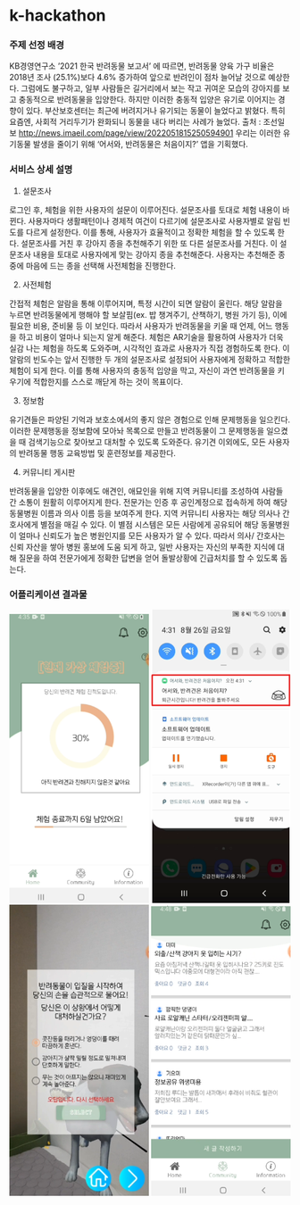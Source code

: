 # k-hackathon


### 주제 선정 배경
 KB경영연구소 ’2021 한국 반려동물 보고서’ 에 따르면, 반려동물 양육 가구 비율은 2018년 조사 (25.1%)보다 4.6% 증가하여 앞으로 반려인이 점차 늘어날 것으로 예상한다. 그럼에도 불구하고, 일부 사람들은 길거리에서 보는 작고 귀여운 모습의 강아지를 보고 충동적으로 반려동물을 입양한다. 하지만 이러한 충동적 입양은 유기로 이어지는 경향이 있다. 부산보호센터는 최근에 버려지거나 유기되는 동물이 늘었다고 밝혔다. 특히 요즘엔, 사회적 거리두기가 완화되니 동물을 내다 버리는 사례가 늘었다. 출처 : 조선일보 <http://news.imaeil.com/page/view/2022051815250594901> 우리는 이러한 유기동물 발생을 줄이기 위해 ‘어서와, 반려동물은 처음이지?’ 앱을 기획했다. 
 
 
 
 ### 서비스 상세 설명
 
 1. 설문조사
 
 로그인 후, 체험을 위한 사용자의 설문이 이루어진다. 설문조사를 토대로 체험 내용이 바뀐다. 사용자마다 생활패턴이나 경제적 여건이 다르기에 설문조사로 사용자별로 알림 빈도를 다르게 설정한다. 이를 통해, 사용자가 효율적이고 정확한 체험을 할 수 있도록 한다. 설문조사를 거친 후 강아지 종을 추천해주기 위한 또 다른 설문조사를 거친다. 이 설문조사 내용을 토대로 사용자에게 맞는 강아지 종을 추천해준다. 사용자는 추천해준 종 중에 마음에 드는 종을 선택해 사전체험을 진행한다.

 2. 사전체험

 간접적 체험은 알람을 통해 이루어지며, 특정 시간이 되면 알람이 울린다. 해당 알람을 누르면 반려동물에게 행해야 할 보살핌(ex. 밥 챙겨주기, 산책하기, 병원 가기 등), 이에 필요한 비용, 준비물 등 이 보인다. 따라서 사용자가 반려동물을 키울 때 언제, 어느 행동을 하고 비용이 얼마나 되는지 알게 해준다. 체험은 AR기술을 활용하여 사용자가 더욱 실감 나는 체험을 하도록 도와주며, 시각적인 효과로 사용자가 직접 경험하도록 한다. 이 알람의 빈도수는 앞서 진행한 두 개의 설문조사로 설정되어 사용자에게 정확하고 적합한 체험이 되게 한다. 이를 통해 사용자의 충동적 입양을 막고, 자신이 과연 반려동물을 키우기에 적합한지를 스스로 깨닫게 하는 것이 목표이다.

 3. 정보함

유기견들은 파양된 기억과 보호소에서의 좋지 않은 경험으로 인해 문제행동을 일으킨다. 이러한 문제행동을 정보함에 모아놔 목록으로 만들고 반려동물이 그 문제행동을 일으켰을 때 검색기능으로 찾아보고 대처할 수 있도록 도와준다. 유기견 이외에도, 모든 사용자의 반려동물 행동 교육방법 및 훈련정보를 제공한다.

 4. 커뮤니티 게시판

 반려동물을 입양한 이후에도 애견인, 애묘인을 위해 지역 커뮤니티를 조성하여 사람들 간 소통이 원활히 이루어지게 한다. 전문가는 인증 후 공인계정으로 접속하게 하여 해당 동물병원 이름과 의사 이름 등을 보여주게 한다. 지역 커뮤니티 사용자는 해당 의사나 간호사에게 별점을 매길 수 있다. 이 별점 시스템은 모든 사람에게 공유되어 해당 동물병원이 얼마나 신뢰도가 높은 병원인지를 모든 사용자가 알 수 있다. 따라서 의사/ 간호사는 신뢰 자산을 쌓아 병원 홍보에 도움 되게 하고, 일반 사용자는 자신의 부족한 지식에 대해 질문을 하여 전문가에게 정확한 답변을 얻어 돌발상황에 긴급처치를 할 수 있도록 돕는다.
 
 ### 어플리케이션 결과물
 <div>
<img src="https://github.com/HiSeungmin/k-hackathon/blob/main/k3.png?raw=true" width="250" alt="Tetris game">
<img src="https://github.com/HiSeungmin/k-hackathon/blob/main/k4.png?raw=true" width="250" alt="Tetris game">
<img src="https://github.com/HiSeungmin/k-hackathon/blob/main/k2.png?raw=true" width="250" alt="Tetris game">
<img src="https://github.com/HiSeungmin/k-hackathon/blob/main/k1.png?raw=true" width="250" alt="Tetris game">
</div>
